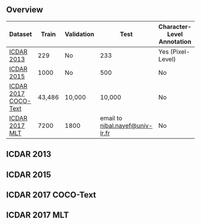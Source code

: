 ## Overview
|Dataset|Train|Validation|Test|Character-Level Annotation|Word-Level Annotation|
|---|---|---|---|---|---|
|[ICDAR 2013](http://rrc.cvc.uab.es/?ch=2&com=introduction)|229|No|233|Yes (Pixel-Level)|Yes (Rectangle)|
|[ICDAR 2015](http://rrc.cvc.uab.es/?ch=4&com=introduction)|1000|No|500|No|Yes (Quadrangle)|
|[ICDAR 2017 COCO-Text](http://rrc.cvc.uab.es/?ch=5&com=introduction)|43,486|10,000|10,000|No|Yes (Rectangle)|
|[ICDAR 2017 MLT](http://rrc.cvc.uab.es/?ch=8&com=introduction)|7200|1800|email to nibal.nayef@univ-lr.fr|No|Yes (Quadrangle)|

## ICDAR 2013

## ICDAR 2015

## ICDAR 2017 COCO-Text

## ICDAR 2017 MLT
